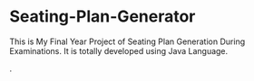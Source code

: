 # Seating-Plan-Generator

This is My Final Year Project of Seating Plan Generation During Examinations. It is totally developed using Java Language.



























































































































































































.






































